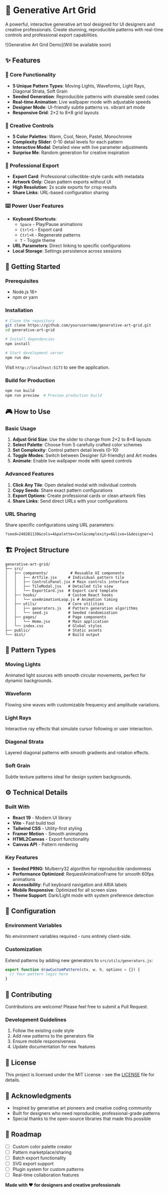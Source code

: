 # 🎨 Generative Art Grid

A powerful, interactive generative art tool designed for UI designers and creative professionals. Create stunning, reproducible patterns with real-time controls and professional export capabilities.

![Generative Art Grid Demo](Will be available soon)

## ✨ Features

### 🎯 Core Functionality
- **5 Unique Pattern Types**: Moving Lights, Waveforms, Light Rays, Diagonal Strata, Soft Grain
- **Seeded Generation**: Reproducible patterns with shareable seed codes
- **Real-time Animation**: Live wallpaper mode with adjustable speeds
- **Designer Mode**: UI-friendly subtle patterns vs. vibrant art mode
- **Responsive Grid**: 2×2 to 8×8 grid layouts

### 🎨 Creative Controls
- **5 Color Palettes**: Warm, Cool, Neon, Pastel, Monochrome
- **Complexity Slider**: 0-10 detail levels for each pattern
- **Interactive Modal**: Detailed view with live parameter adjustments
- **Surprise Me**: Random generation for creative inspiration

### 💾 Professional Export
- **Export Card**: Professional collectible-style cards with metadata
- **Artwork Only**: Clean pattern exports without UI
- **High Resolution**: 2x scale exports for crisp results
- **Share Links**: URL-based configuration sharing

### ⌨️ Power User Features
- **Keyboard Shortcuts**: 
  - `Space` - Play/Pause animations
  - `Ctrl+S` - Export card
  - `Ctrl+R` - Regenerate patterns
  - `T` - Toggle theme
- **URL Parameters**: Direct linking to specific configurations
- **Local Storage**: Settings persistence across sessions

## 🚀 Getting Started

### Prerequisites
- Node.js 16+ 
- npm or yarn

### Installation

```bash
# Clone the repository
git clone https://github.com/yourusername/generative-art-grid.git
cd generative-art-grid

# Install dependencies
npm install

# Start development server
npm run dev
```

Visit `http://localhost:5173` to see the application.

### Build for Production

```bash
npm run build
npm run preview  # Preview production build
```

## 🎮 How to Use

### Basic Usage
1. **Adjust Grid Size**: Use the slider to change from 2×2 to 8×8 layouts
2. **Select Palette**: Choose from 5 carefully crafted color schemes
3. **Set Complexity**: Control pattern detail levels (0-10)
4. **Toggle Modes**: Switch between Designer (UI-friendly) and Art modes
5. **Animate**: Enable live wallpaper mode with speed controls

### Advanced Features
1. **Click Any Tile**: Open detailed modal with individual controls
2. **Copy Seeds**: Share exact pattern configurations
3. **Export Options**: Create professional cards or clean artwork files
4. **Share Links**: Send direct URLs with your configurations

### URL Sharing
Share specific configurations using URL parameters:
```
?seed=240281130&cols=4&palette=Cool&complexity=6&live=1&designer=1
```

## 🏗️ Project Structure

```
generative-art-grid/
├── src/
│   ├── components/          # Reusable UI components
│   │   ├── ArtTile.jsx     # Individual pattern tile
│   │   ├── ControlsPanel.jsx # Main controls interface
│   │   ├── TileModal.jsx   # Detailed tile view
│   │   └── ExportCard.jsx  # Export card template
│   ├── hooks/              # Custom React hooks
│   │   └── useAnimationLoop.js # Animation timing
│   ├── utils/              # Core utilities
│   │   ├── generators.js   # Pattern generation algorithms
│   │   └── seed.js         # Seeded randomization
│   ├── pages/              # Page components
│   │   └── Home.jsx        # Main application
│   └── index.css           # Global styles
├── public/                 # Static assets
└── dist/                   # Build output
```

## 🎨 Pattern Types

### Moving Lights
Animated light sources with smooth circular movements, perfect for dynamic backgrounds.

### Waveform
Flowing sine waves with customizable frequency and amplitude variations.

### Light Rays
Interactive ray effects that simulate cursor following or user interaction.

### Diagonal Strata
Layered diagonal patterns with smooth gradients and rotation effects.

### Soft Grain
Subtle texture patterns ideal for design system backgrounds.

## ⚙️ Technical Details

### Built With
- **React 19** - Modern UI library
- **Vite** - Fast build tool
- **Tailwind CSS** - Utility-first styling
- **Framer Motion** - Smooth animations
- **HTML2Canvas** - Export functionality
- **Canvas API** - Pattern rendering

### Key Features
- **Seeded PRNG**: Mulberry32 algorithm for reproducible randomness
- **Performance Optimized**: RequestAnimationFrame for smooth 60fps animations
- **Accessibility**: Full keyboard navigation and ARIA labels
- **Mobile Responsive**: Optimized for all screen sizes
- **Theme Support**: Dark/Light mode with system preference detection

## 🔧 Configuration

### Environment Variables
No environment variables required - runs entirely client-side.

### Customization
Extend patterns by adding new generators to `src/utils/generators.js`:

```javascript
export function drawCustomPattern(ctx, w, h, options = {}) {
  // Your pattern logic here
}
```

## 🤝 Contributing

Contributions are welcome! Please feel free to submit a Pull Request.

### Development Guidelines
1. Follow the existing code style
2. Add new patterns to the generators file
3. Ensure mobile responsiveness
4. Update documentation for new features

## 📄 License

This project is licensed under the MIT License - see the [LICENSE](LICENSE) file for details.

## 🙏 Acknowledgments

- Inspired by generative art pioneers and creative coding community
- Built for designers who need reproducible, professional-grade patterns
- Special thanks to the open-source libraries that made this possible

## 🚀 Roadmap

- [ ] Custom color palette creator
- [ ] Pattern marketplace/sharing
- [ ] Batch export functionality  
- [ ] SVG export support
- [ ] Plugin system for custom patterns
- [ ] Real-time collaboration features

**Made with ❤️ for designers and creative professionals**
